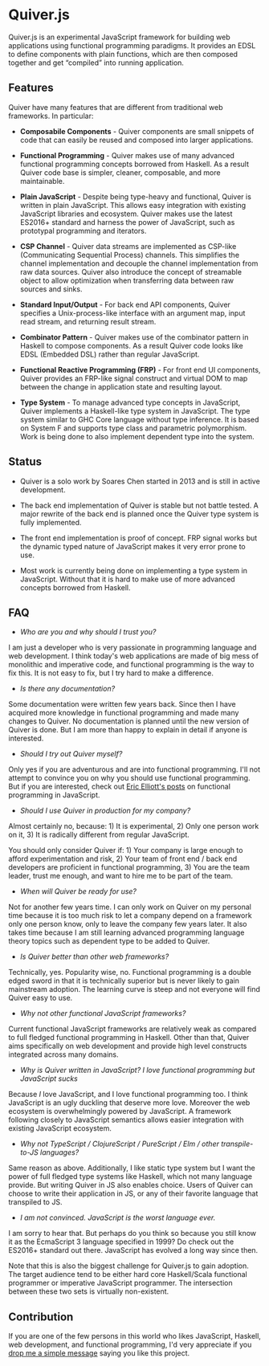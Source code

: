 Quiver.js
=========

Quiver.js is an experimental JavaScript framework for building web applications using functional programming paradigms. It provides an EDSL to define components with plain functions, which are then composed together and get “compiled” into running application.

## Features

Quiver have many features that are different from traditional web frameworks. In particular:

  - **Composabile Components** - Quiver components are small snippets of code that can easily be reused and composed into larger applications.

  - **Functional Programming** - Quiver makes use of many advanced functional programming concepts borrowed from Haskell. As a result Quiver code base is simpler, cleaner, composable, and more maintainable.

  - **Plain JavaScript** - Despite being type-heavy and functional, Quiver is written in plain JavaScript. This allows easy integration with existing JavaScript libraries and ecosystem. Quiver makes use the latest ES2016+ standard and harness the power of JavaScript, such as prototypal programming and iterators.

  - **CSP Channel** - Quiver data streams are implemented as CSP-like (Communicating Sequential Process) channels. This simplifies the channel implementation and decouple the channel implementation from raw data sources. Quiver also introduce the concept of streamable object to allow optimization when transferring data between raw sources and sinks.

  - **Standard Input/Output** - For back end API components, Quiver specifies a Unix-process-like interface with an argument map, input read stream, and returning result stream.

  - **Combinator Pattern** - Quiver makes use of the combinator pattern in Haskell to compose components. As a result Quiver code looks like EDSL (Embedded DSL) rather than regular JavaScript.

  - **Functional Reactive Programming (FRP)** - For front end UI components, Quiver provides an FRP-like signal construct and virtual DOM to map between the change in application state and resulting layout.

  - **Type System** - To manage advanced type concepts in JavaScript, Quiver implements a Haskell-like type system in JavaScript. The type system similar to GHC Core language without type inference. It is based on System F and supports type class and parametric polymorphism. Work is being done to also implement dependent type into the system.

## Status

  - Quiver is a solo work by Soares Chen started in 2013 and is still in active development.

  - The back end implementation of Quiver is stable but not battle tested. A major rewrite of the back end is planned once the Quiver type system is fully implemented.

  - The front end implementation is proof of concept. FRP signal works but the dynamic typed nature of JavaScript makes it very error prone to use.

  - Most work is currently being done on implementing a type system in JavaScript. Without that it is hard to make use of more advanced concepts borrowed from Haskell.

## FAQ

  - _Who are you and why should I trust you?_

  I am just a developer who is very passionate in programming language and web development. I think today's web applications are made of big mess of monolithic and imperative code, and functional programming is the way to fix this. It is not easy to fix, but I try hard to make a difference.

  - _Is there any documentation?_

  Some documentation were written few years back. Since then I have acquired more knowledge in functional programming and made many changes to Quiver. No documentation is planned until the new version of Quiver is done. But I am more than happy to explain in detail if anyone is interested.

  - _Should I try out Quiver myself?_

  Only yes if you are adventurous and are into functional programming. I'll not attempt to convince you on why you should use functional programming. But if you are interested, check out [Eric Elliott's posts](https://medium.com/javascript-scene/the-rise-and-fall-and-rise-of-functional-programming-composable-software-c2d91b424c8c) on functional programming in JavaScript.

  - _Should I use Quiver in production for my company?_

  Almost certainly no, because: 1) It is experimental, 2) Only one person work on it, 3) It is radically different from regular JavaScript.

  You should only consider Quiver if: 1) Your company is large enough to afford experimentation and risk, 2) Your team of front end / back end developers are proficient in functional programming, 3) You are the team leader, trust me enough, and want to hire me to be part of the team.

  - _When will Quiver be ready for use?_

  Not for another few years time. I can only work on Quiver on my personal time because it is too much risk to let a company depend on a framework only one person know, only to leave the company few years later. It also takes time because I am still learning advanced programming language theory topics such as dependent type to be added to Quiver.

  - _Is Quiver better than other web frameworks?_

  Technically, yes. Popularity wise, no. Functional programming is a double edged sword in that it is technically superior but is never likely to gain mainstream adoption. The learning curve is steep and not everyone will find Quiver easy to use.

  - _Why not other functional JavaScript frameworks?_

  Current functional JavaScript frameworks are relatively weak as compared to full fledged functional programming in Haskell. Other than that, Quiver aims specifically on web development and provide high level constructs integrated across many domains.

  - _Why is Quiver written in JavaScript? I love functional programming but JavaScript sucks_

  Because _I_ love JavaScript, and I love functional programming too. I think JavaScript is an ugly duckling that deserve more love. Moreover the web ecosystem is overwhelmingly powered by JavaScript. A framework following closely to JavaScript semantics allows easier integration with existing JavaScript ecosystem.

  - _Why not TypeScript / ClojureScript / PureScript / Elm / other transpile-to-JS languages?_

  Same reason as above. Additionally, I like static type system but I want the power of full fledged type systems like Haskell, which not many language provide. But writing Quiver in JS also enables choice. Users of Quiver can choose to write their application in JS, or any of their favorite language that transpiled to JS.

  - _I am not convinced. JavaScript is the worst language ever._

  I am sorry to hear that. But perhaps do you think so because you still know it as the EcmaScript 3 language specified in 1999? Do check out the ES2016+ standard out there. JavaScript has evolved a long way since then.

  Note that this is also the biggest challenge for Quiver.js to gain adoption. The target audience tend to be either hard core Haskell/Scala functional programmer or imperative JavaScript programmer. The intersection between these two sets is virtually non-existent.

## Contribution

If you are one of the few persons in this world who likes JavaScript, Haskell, web development, and functional programming, I'd very appreciate if you [drop me a simple message](mailto:soares.chen@gmail.com) saying you like this project.
